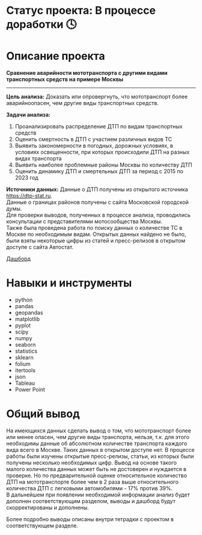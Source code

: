 # Статус проекта: В процессе доработки 🕓

# Описание проекта

**Сравнение аварийности мототранспорта с другими видами транспортных средств на примере Москвы**
_______________________________________________________________________________________________________________________________________________________________________________________________


**Цель анализа:** Доказать или опровергнуть, что мототранспорт более аварийноопасен, чем другие виды транспортных средств.

**Задачи анализа:** 
1. Проанализировать распределение ДТП по видам транспортных средств
2. Оценить смертность в ДТП с участием различных видов ТС
3. Выявить закономерности в погодных, дорожных условиях, в условиях освещенности, при которых происходили ДТП на разных видах транспорта
4. Выявить наиболее проблемные районы Москвы по количеству ДТП
5. Оценить динамику ДТП и смертельных ДТП за период с 2015 по 2023 год

**Источники данных:**
Данные о ДТП получены из открытого источника https://dtp-stat.ru.  
Данные о границах районов получены с сайта Московской городской думы.  
Для проверки выводов, полученных в процессе анализа, проводились консультации с представителями мотосообщества Москвы.  
Также была проведена работа по поиску данных о количестве ТС в Москве по необходимым видам. Открытых данных найдено не было, были взяты некоторые цифры из статей и пресс-релизов в открытом доступе с сайта Автостат.


[Дашборд](https://public.tableau.com/app/profile/eve.black4144/viz/Motodash/Main?publish=yes)

# Навыки и инструменты
* python
* pandas
* geopandas
* matplotlib
* pyplot
* scipy
* numpy
* seaborn
* statistics
* sklearn
* folium
* itertools
* json
* Tableau
* Power Point

# Общий вывод
На имеющихся данных сделать вывод о том, что мототранспорт более или менее опасен, чем другие виды транспорта, нельзя, т.к. для этого необходимы данные об абсолютном количестве транспорта каждого вида всего в Москве. Таких данных в открытом доступе нет.
В процессе работы были изучены открытые пресс-релизы, статьи, из которых были получены несколько необходимых цифр. Вывод на основе такого малого количества данных может быть не достоверен и нуждается в проверке. Но по предварительной оценке относительное количество ДТП на мототранспорте более чем в 2 раза выше относительного количества ДТП с легковыми автомобилями - 17% против 39%.  
В дальнейшем при появлении необходимой информации анализ будет дополнен соответствующим разделом, выводы и дашборд будут скорректированы и дополнены.

Более подробно выводы описаны внутри тетрадки с проектом в соответствующем разделе.
